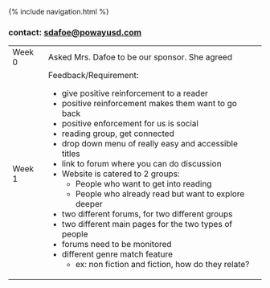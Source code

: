{% include navigation.html %}
### contact: sdafoe@powayusd.com

<table>
<tr>
<td>Week 0</td>
<td>
Asked Mrs. Dafoe to be our sponsor. She agreed 

</td>
</tr>

<tr>
<td>Week 1</td>

<td>  
Feedback/Requirement:
<br>

- give positive reinforcement to a reader <br>
- positive reinforcement makes them want to go back  <br>
- positive enforcement for us is social  <br>
- reading group, get connected  <br>
- drop down menu of really easy and accessible titles  <br>
- link to forum where you can do discussion  <br>
- Website is catered to 2 groups: <br>
  - People who want to get into reading  <br>
  - People who already read but want to explore deeper <br>
- two different forums, for two different groups  <br>
- two different main pages for the two types of people  <br>
- forums need to be monitored  <br>
- different genre match feature  <br>
  - ex: non fiction and fiction, how do they relate? <br>
    



</td>
</tr>

</table>

